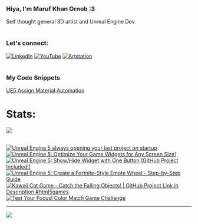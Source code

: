  ### Hiya, I'm Maruf Khan Ornob :3
  Self thought general 3D artist and Unreal Engine Dev<br><br>

### Let's connect:
[![LinkedIn](https://img.shields.io/badge/LinkedIn-%230077B5.svg?logo=linkedin&logoColor=white)](https://linkedin.com/in/ornobmk) [![YouTube](https://img.shields.io/badge/YouTube-%23FF0000.svg?logo=YouTube&logoColor=white)](https://youtube.com/@buggybug1) [![Artstation](https://img.shields.io/badge/Artstation-%2313B5EA.svg?logo=artstation&logoColor=white)](https://ornobmk.artstation.com/) <br><br>

### My Code Snippets

[UE5 Assign Material Automation](https://gist.github.com/marufx86/8299521b64e56783e67498a7212876c3)

<!--- # Daily Tools:
![Blender](https://img.shields.io/badge/blender-%23F5792A.svg?style=for-the-badge&logo=blender&logoColor=white) 
![Python](https://img.shields.io/badge/python-3670A0?style=for-the-badge&logo=python&logoColor=ffdd54)
![Unreal Engine](https://img.shields.io/badge/unrealengine-%23313131.svg?style=for-the-badge&logo=unrealengine&logoColor=white)
![C++](https://img.shields.io/badge/c++-%2300599C.svg?style=for-the-badge&logo=c%2B%2B&logoColor=white)
![Figma](https://img.shields.io/badge/figma-%23F24E1E.svg?style=for-the-badge&logo=figma&logoColor=white)
![Canva](https://img.shields.io/badge/Canva-%2300C4CC.svg?style=for-the-badge&logo=Canva&logoColor=white) 
![Adobe Photoshop](https://img.shields.io/badge/adobe%20photoshop-%2331A8FF.svg?style=for-the-badge&logo=adobe%20photoshop&logoColor=white)
![Adobe Premiere Pro](https://img.shields.io/badge/Adobe%20Premiere%20Pro-9999FF.svg?style=for-the-badge&logo=Adobe%20Premiere%20Pro&logoColor=white) -->

# Stats:
![](https://github-readme-stats.vercel.app/api/top-langs/?username=marufx86&theme=calm_pink&hide_border=true&include_all_commits=false&count_private=false&layout=compact)<br><br>

<!-- BEGIN YOUTUBE-CARDS -->
[![Unreal Engine 5 always opening your last project on startup](https://ytcards.demolab.com/?id=zBmhYC1sbb0&title=Unreal+Engine+5+always+opening+your+last+project+on+startup&lang=en&timestamp=1737311691&background_color=%230d1117&title_color=%23ffffff&stats_color=%23dedede&max_title_lines=1&width=250&border_radius=5 "Unreal Engine 5 always opening your last project on startup")](https://www.youtube.com/watch?v=zBmhYC1sbb0)
[![Unreal Engine 5: Optimize Your Game Widgets for Any Screen Size!](https://ytcards.demolab.com/?id=MInzyAGbwWM&title=Unreal+Engine+5%3A+Optimize+Your+Game+Widgets+for+Any+Screen+Size%21&lang=en&timestamp=1736618510&background_color=%230d1117&title_color=%23ffffff&stats_color=%23dedede&max_title_lines=1&width=250&border_radius=5 "Unreal Engine 5: Optimize Your Game Widgets for Any Screen Size!")](https://www.youtube.com/watch?v=MInzyAGbwWM)
[![Unreal Engine 5: Show/Hide Widget with One Button (GitHub Project Included!)](https://ytcards.demolab.com/?id=rAA8J-BjRnA&title=Unreal+Engine+5%3A+Show%2FHide+Widget+with+One+Button+%28GitHub+Project+Included%21%29&lang=en&timestamp=1736017732&background_color=%230d1117&title_color=%23ffffff&stats_color=%23dedede&max_title_lines=1&width=250&border_radius=5 "Unreal Engine 5: Show/Hide Widget with One Button (GitHub Project Included!)")](https://www.youtube.com/watch?v=rAA8J-BjRnA)
[![Unreal Engine 5: Create a Fortnite-Style Emote Wheel - Step-by-Step Guide](https://ytcards.demolab.com/?id=8qZBU5bjw_k&title=Unreal+Engine+5%3A+Create+a+Fortnite-Style+Emote+Wheel+-+Step-by-Step+Guide&lang=en&timestamp=1735419277&background_color=%230d1117&title_color=%23ffffff&stats_color=%23dedede&max_title_lines=1&width=250&border_radius=5 "Unreal Engine 5: Create a Fortnite-Style Emote Wheel - Step-by-Step Guide")](https://www.youtube.com/watch?v=8qZBU5bjw_k)
[![Kawaii Cat Game - Catch the Falling Objects! | GitHub Project Link in Description #html5games](https://ytcards.demolab.com/?id=m4LGR7DFew8&title=Kawaii+Cat+Game+-+Catch+the+Falling+Objects%21+%7C+GitHub+Project+Link+in+Description+%23html5games&lang=en&timestamp=1735234842&background_color=%230d1117&title_color=%23ffffff&stats_color=%23dedede&max_title_lines=1&width=250&border_radius=5 "Kawaii Cat Game - Catch the Falling Objects! | GitHub Project Link in Description #html5games")](https://www.youtube.com/watch?v=m4LGR7DFew8)
[![Test Your Focus! Color Match Game Challenge](https://ytcards.demolab.com/?id=NvY6hlLJFOo&title=Test+Your+Focus%21+Color+Match+Game+Challenge&lang=en&timestamp=1734592208&background_color=%230d1117&title_color=%23ffffff&stats_color=%23dedede&max_title_lines=1&width=250&border_radius=5 "Test Your Focus! Color Match Game Challenge")](https://www.youtube.com/watch?v=NvY6hlLJFOo)
<!-- END YOUTUBE-CARDS -->


---
[![](https://visitcount.itsvg.in/api?id=marufx86&icon=1&color=0)](https://visitcount.itsvg.in)

<!-- Proudly created with GPRM ( https://gprm.itsvg.in ) -->
